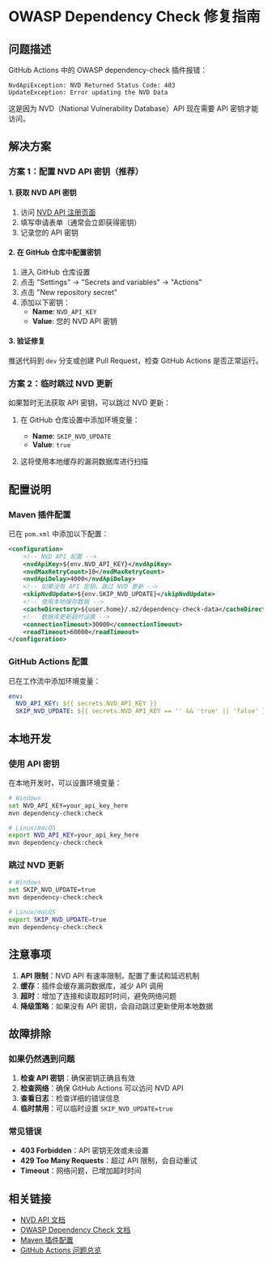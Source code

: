 # OWASP Dependency Check 修复指南

## 问题描述

GitHub Actions 中的 OWASP dependency-check 插件报错：
```
NvdApiException: NVD Returned Status Code: 403
UpdateException: Error updating the NVD Data
```

这是因为 NVD（National Vulnerability Database）API 现在需要 API 密钥才能访问。

## 解决方案

### 方案 1：配置 NVD API 密钥（推荐）

#### 1. 获取 NVD API 密钥

1. 访问 [NVD API 注册页面](https://nvd.nist.gov/developers/request-an-api-key)
2. 填写申请表单（通常会立即获得密钥）
3. 记录您的 API 密钥

#### 2. 在 GitHub 仓库中配置密钥

1. 进入 GitHub 仓库设置
2. 点击 "Settings" → "Secrets and variables" → "Actions"
3. 点击 "New repository secret"
4. 添加以下密钥：
   - **Name**: `NVD_API_KEY`
   - **Value**: 您的 NVD API 密钥

#### 3. 验证修复

推送代码到 `dev` 分支或创建 Pull Request，检查 GitHub Actions 是否正常运行。

### 方案 2：临时跳过 NVD 更新

如果暂时无法获取 API 密钥，可以跳过 NVD 更新：

1. 在 GitHub 仓库设置中添加环境变量：
   - **Name**: `SKIP_NVD_UPDATE`
   - **Value**: `true`

2. 这将使用本地缓存的漏洞数据库进行扫描

## 配置说明

### Maven 插件配置

已在 `pom.xml` 中添加以下配置：

```xml
<configuration>
    <!-- NVD API 配置 -->
    <nvdApiKey>${env.NVD_API_KEY}</nvdApiKey>
    <nvdMaxRetryCount>10</nvdMaxRetryCount>
    <nvdApiDelay>4000</nvdApiDelay>
    <!-- 如果没有 API 密钥，跳过 NVD 更新 -->
    <skipNvdUpdate>${env.SKIP_NVD_UPDATE}</skipNvdUpdate>
    <!-- 使用本地缓存数据 -->
    <cacheDirectory>${user.home}/.m2/dependency-check-data</cacheDirectory>
    <!-- 数据库更新超时设置 -->
    <connectionTimeout>30000</connectionTimeout>
    <readTimeout>60000</readTimeout>
</configuration>
```

### GitHub Actions 配置

已在工作流中添加环境变量：

```yaml
env:
  NVD_API_KEY: ${{ secrets.NVD_API_KEY }}
  SKIP_NVD_UPDATE: ${{ secrets.NVD_API_KEY == '' && 'true' || 'false' }}
```

## 本地开发

### 使用 API 密钥

在本地开发时，可以设置环境变量：

```bash
# Windows
set NVD_API_KEY=your_api_key_here
mvn dependency-check:check

# Linux/macOS
export NVD_API_KEY=your_api_key_here
mvn dependency-check:check
```

### 跳过 NVD 更新

```bash
# Windows
set SKIP_NVD_UPDATE=true
mvn dependency-check:check

# Linux/macOS
export SKIP_NVD_UPDATE=true
mvn dependency-check:check
```

## 注意事项

1. **API 限制**：NVD API 有速率限制，配置了重试和延迟机制
2. **缓存**：插件会缓存漏洞数据库，减少 API 调用
3. **超时**：增加了连接和读取超时时间，避免网络问题
4. **降级策略**：如果没有 API 密钥，会自动跳过更新使用本地数据

## 故障排除

### 如果仍然遇到问题

1. **检查 API 密钥**：确保密钥正确且有效
2. **检查网络**：确保 GitHub Actions 可以访问 NVD API
3. **查看日志**：检查详细的错误信息
4. **临时禁用**：可以临时设置 `SKIP_NVD_UPDATE=true`

### 常见错误

- **403 Forbidden**：API 密钥无效或未设置
- **429 Too Many Requests**：超过 API 限制，会自动重试
- **Timeout**：网络问题，已增加超时时间

## 相关链接

- [NVD API 文档](https://nvd.nist.gov/developers)
- [OWASP Dependency Check 文档](https://jeremylong.github.io/DependencyCheck/)
- [Maven 插件配置](https://jeremylong.github.io/DependencyCheck/dependency-check-maven/configuration.html)
- [GitHub Actions 问题总览](overview.md)
